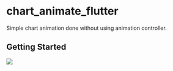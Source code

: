 # chart_animate_flutter

Simple chart animation done without using animation controller. 

## Getting Started

![](out.gif)
